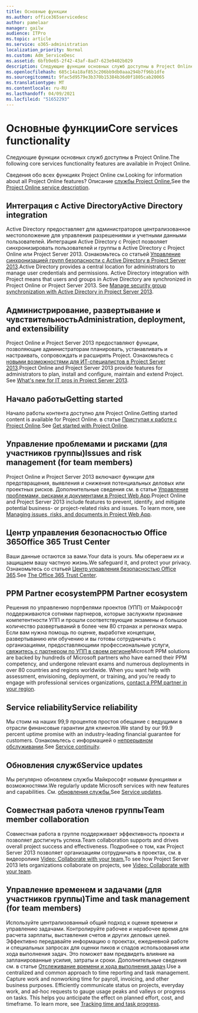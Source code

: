 ```yaml
---
title: Основные функции
ms.author: office365servicedesc
author: pamelaar
manager: gailw
audience: ITPro
ms.topic: article
ms.service: o365-administration
localization_priority: Normal
ms.custom: Adm_ServiceDesc
ms.assetid: 6bfb9e65-2f42-43af-8ad7-623e9402b029
description: Следующие функции основных служб доступны в Project Online.
ms.openlocfilehash: 685c14a18af853c206bb9db0aaa294b7f96b1dfe
ms.sourcegitcommit: 9fac5d9579e3b370b15384b36d0f1805cab20065
ms.translationtype: MT
ms.contentlocale: ru-RU
ms.lasthandoff: 04/09/2021
ms.locfileid: "51652293"
---
```

# <a name="core-services-functionality"></a><span data-ttu-id="330f1-103">Основные функции</span><span class="sxs-lookup"><span data-stu-id="330f1-103">Core services functionality</span></span>

<span data-ttu-id="330f1-104">Следующие функции основных служб доступны в Project Online.</span><span class="sxs-lookup"><span data-stu-id="330f1-104">The following core services functionality features are available in Project Online.</span></span>
  
<span data-ttu-id="330f1-105">Сведения обо всех функциях Project Online см.</span><span class="sxs-lookup"><span data-stu-id="330f1-105">Looking for information about all Project Online features?</span></span> <span data-ttu-id="330f1-106">Описание [службы Project Online.](project-online-service-description.md)</span><span class="sxs-lookup"><span data-stu-id="330f1-106">See the [Project Online service description](project-online-service-description.md).</span></span>
  
## <a name="active-directory-integration"></a><span data-ttu-id="330f1-107">Интеграция с Active Directory</span><span class="sxs-lookup"><span data-stu-id="330f1-107">Active Directory integration</span></span>

<span data-ttu-id="330f1-p102">Active Directory предоставляет для администраторов централизованное местоположение для управления разрешениями и учетными данными пользователей. Интеграция Active Directory с Project позволяет синхронизировать пользователей и группы в Active Directory с Project Online или Project Server 2013. Ознакомьтесь со статьей [Управление синхронизацией групп безопасности с Active Directory в Project Server 2013](/project/manage-security-group-synchronization-with-active-directory-in-project-server).</span><span class="sxs-lookup"><span data-stu-id="330f1-p102">Active Directory provides a central location for administrators to manage user credentials and permissions. Active Directory integration with Project means that users and groups in Active Directory are synchronized in Project Online or Project Server 2013. See [Manage security group synchronization with Active Directory in Project Server 2013](/project/manage-security-group-synchronization-with-active-directory-in-project-server).</span></span>
  
## <a name="administration-deployment-and-extensibility"></a><span data-ttu-id="330f1-111">Администрирование, развертывание и чувствительность</span><span class="sxs-lookup"><span data-stu-id="330f1-111">Administration, deployment, and extensibility</span></span>

<span data-ttu-id="330f1-p103">Project Online и Project Server 2013 предоставляют функции, позволяющие администраторам планировать, устанавливать и настраивать, сопровождать и расширять Project. Ознакомьтесь с [новыми возможностями для ИТ-специалистов в Project Server 2013](/project/what-s-new-for-it-pros-in-project-server-2016).</span><span class="sxs-lookup"><span data-stu-id="330f1-p103">Project Online and Project Server 2013 provide features for administrators to plan, install and configure, maintain and extend Project. See [What's new for IT pros in Project Server 2013](/project/what-s-new-for-it-pros-in-project-server-2016).</span></span>
  
## <a name="getting-started"></a><span data-ttu-id="330f1-114">Начало работы</span><span class="sxs-lookup"><span data-stu-id="330f1-114">Getting started</span></span>

<span data-ttu-id="330f1-115">Начало работы контента доступно для Project Online.</span><span class="sxs-lookup"><span data-stu-id="330f1-115">Getting started content is available for Project Online.</span></span> <span data-ttu-id="330f1-116">в статье [Приступая к работе с Project Online](https://support.office.com/article/E3E5F64F-ADA5-4F9D-A578-130B2D4E5F11).</span><span class="sxs-lookup"><span data-stu-id="330f1-116">See [Get started with Project Online](https://support.office.com/article/E3E5F64F-ADA5-4F9D-A578-130B2D4E5F11).</span></span>
  
## <a name="issues-and-risk-management-for-team-members"></a><span data-ttu-id="330f1-117">Управление проблемами и рисками (для участников группы)</span><span class="sxs-lookup"><span data-stu-id="330f1-117">Issues and risk management (for team members)</span></span>

<span data-ttu-id="330f1-p105">Project Online и Project Server 2013 включают функции для предотвращения, выявления и снижения потенциальных деловых или проектных рисков. Дополнительные сведения см. в статье [Управление проблемами, рисками и документами в Project Web App](/previous-versions/office/project-server-2010/hh767484(v=office.14)).</span><span class="sxs-lookup"><span data-stu-id="330f1-p105">Project Online and Project Server 2013 include features to prevent, identify, and mitigate potential business- or project-related risks and issues. To learn more, see [Managing issues, risks, and documents in Project Web App](/previous-versions/office/project-server-2010/hh767484(v=office.14)).</span></span>
  
## <a name="office-365-trust-center"></a><span data-ttu-id="330f1-120">Центр управления безопасностью Office 365</span><span class="sxs-lookup"><span data-stu-id="330f1-120">Office 365 Trust Center</span></span>

<span data-ttu-id="330f1-121">Ваши данные остаются за вами.</span><span class="sxs-lookup"><span data-stu-id="330f1-121">Your data is yours.</span></span> <span data-ttu-id="330f1-122">Мы оберегаем их и защищаем вашу частную жизнь.</span><span class="sxs-lookup"><span data-stu-id="330f1-122">We safeguard it, and protect your privacy.</span></span> <span data-ttu-id="330f1-123">Ознакомьтесь со статьей [Центр управления безопасностью Office 365](https://go.microsoft.com/fwlink/?LinkId=402637).</span><span class="sxs-lookup"><span data-stu-id="330f1-123">See [The Office 365 Trust Center](https://go.microsoft.com/fwlink/?LinkId=402637).</span></span>
  
## <a name="ppm-partner-ecosystem"></a><span data-ttu-id="330f1-124">PPM Partner ecosystem</span><span class="sxs-lookup"><span data-stu-id="330f1-124">PPM Partner ecosystem</span></span>

<span data-ttu-id="330f1-p107">Решения по управлению портфелями проектов (УПП) от Майкрософт поддерживаются сотнями партнеров, которые заслужили признание компетентности УПП и прошли соответствующие экзамены и большое количество развертываний в более чем 80 странах и регионах мира. Если вам нужна помощь по оценке, выработке концепции, развертыванию или обучению и вы готовы сотрудничать с организациями, предоставляющими профессиональные услуги, [свяжитесь с партнером по УПП в своем регионе](https://go.microsoft.com/fwlink/p/?LinkId=272646)</span><span class="sxs-lookup"><span data-stu-id="330f1-p107">Microsoft PPM solutions are backed by hundreds of Microsoft partners who have earned their PPM competency, and undergone relevant exams and numerous deployments in over 80 countries and regions worldwide. When you want help with assessment, envisioning, deployment, or training, and you're ready to engage with professional services organizations, [contact a PPM partner in your region](https://go.microsoft.com/fwlink/p/?LinkId=272646).</span></span>
  
## <a name="service-reliability"></a><span data-ttu-id="330f1-127">Service reliability</span><span class="sxs-lookup"><span data-stu-id="330f1-127">Service reliability</span></span>

<span data-ttu-id="330f1-128">Мы стоим на наших 99,9 процентов простоя обещание с ведущими в отрасли финансовые гарантии для клиентов.</span><span class="sxs-lookup"><span data-stu-id="330f1-128">We stand by our 99.9 percent uptime promise with an industry-leading financial guarantee for customers.</span></span> <span data-ttu-id="330f1-129">Ознакомьтесь с информацией о [непрерывном обслуживании](https://go.microsoft.com/fwlink/?LinkId=402653).</span><span class="sxs-lookup"><span data-stu-id="330f1-129">See [Service continuity](https://go.microsoft.com/fwlink/?LinkId=402653).</span></span>
  
## <a name="service-updates"></a><span data-ttu-id="330f1-130">Обновления служб</span><span class="sxs-lookup"><span data-stu-id="330f1-130">Service updates</span></span>

<span data-ttu-id="330f1-131">Мы регулярно обновляем службы Майкрософт новыми функциями и возможностями.</span><span class="sxs-lookup"><span data-stu-id="330f1-131">We regularly update Microsoft services with new features and capabilities.</span></span> <span data-ttu-id="330f1-132">См. [обновления службы.](../office-365-platform-service-description/service-updates.md)</span><span class="sxs-lookup"><span data-stu-id="330f1-132">See [Service updates](../office-365-platform-service-description/service-updates.md).</span></span>
  
## <a name="team-member-collaboration"></a><span data-ttu-id="330f1-133">Совместная работа членов группы</span><span class="sxs-lookup"><span data-stu-id="330f1-133">Team member collaboration</span></span>

<span data-ttu-id="330f1-134">Совместная работа в группе поддерживает эффективность проекта и позволяет достигнуть успеха.</span><span class="sxs-lookup"><span data-stu-id="330f1-134">Team collaboration supports and drives overall project success and effectiveness.</span></span> <span data-ttu-id="330f1-135">Подробнее о том, как Project Server 2013 позволяет организациям сотрудничать в проектах, см. в видеоролике [Video: Collaborate with your team.](https://go.microsoft.com/fwlink/?LinkId=402628)</span><span class="sxs-lookup"><span data-stu-id="330f1-135">To see how Project Server 2013 lets organizations collaborate on projects, see [Video: Collaborate with your team](https://go.microsoft.com/fwlink/?LinkId=402628).</span></span>
  
## <a name="time-and-task-management-for-team-members"></a><span data-ttu-id="330f1-136">Управление временем и задачами (для участников группы)</span><span class="sxs-lookup"><span data-stu-id="330f1-136">Time and task management (for team members)</span></span>

<span data-ttu-id="330f1-p111">Используйте централизованный общий подход к оценке времени и управлению задачами. Контролируйте рабочее и нерабочее время для расчета зарплаты, выставления счетов и других деловых целей. Эффективно передавайте информацию о проектах, ежедневной работе и специальных запросах для оценки пиков и спадов использования или хода выполнения задач. Это поможет вам предвидеть влияние на запланированные усилия, затраты и сроки. Дополнительные сведения см. в статье [Отслеживание времени и хода выполнения задач](https://go.microsoft.com/fwlink/p/?LinkId=271321).</span><span class="sxs-lookup"><span data-stu-id="330f1-p111">Use a centralized and common approach to time reporting and task management. Capture work and nonworking time for payroll, invoicing, and other business purposes. Efficiently communicate status on projects, everyday work, and ad-hoc requests to gauge usage peaks and valleys or progress on tasks. This helps you anticipate the effect on planned effort, cost, and timeframe. To learn more, see [Tracking time and task progress](https://go.microsoft.com/fwlink/p/?LinkId=271321).</span></span>
